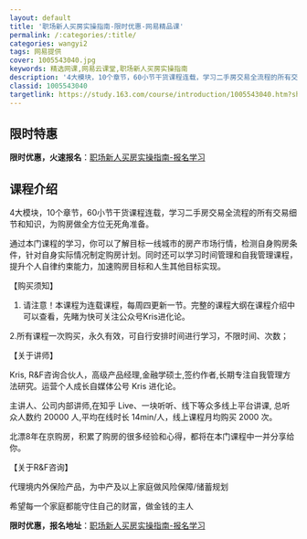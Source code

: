 ```yaml
---
layout: default
title: '职场新人买房实操指南-限时优惠-网易精品课'
permalink: /:categories/:title/
categories: wangyi2
tags: 网易提供
cover: 1005543040.jpg
keywords: 精选网课,网易云课堂,职场新人买房实操指南
description: '4大模块，10个章节，60小节干货课程连载，学习二手房交易全流程的所有交易细节和知识，为购房做全方位无死角准备。通过本门'
classid: 1005543040
targetlink: https://study.163.com/course/introduction/1005543040.htm?share=1&shareId=1025206652&utm_campaign=share&utm_medium=iphoneShare&utm_source=&utm_u=1025206652
---
```


## 限时特惠

**限时优惠，火速报名**：[职场新人买房实操指南-报名学习](https://study.163.com/course/introduction/1005543040.htm?share=1&shareId=1025206652&utm_campaign=share&utm_medium=iphoneShare&utm_source=&utm_u=1025206652)

## 课程介绍

4大模块，10个章节，60小节干货课程连载，学习二手房交易全流程的所有交易细节和知识，为购房做全方位无死角准备。



通过本门课程的学习，你可以了解目标一线城市的房产市场行情，检测自身购房条件，针对自身实际情况制定购房计划。同时还可以学习时间管理和自我管理课程，提升个人自律约束能力，加速购房目标和人生其他目标实现。



【购买须知】

1. 请注意！本课程为连载课程，每周四更新一节。完整的课程大纲在课程介绍中可以查看，先睹为快可关注公众号Kris进化论。

2.所有课程一次购买，永久有效，可自行安排时间进行学习，不限时间、次数；



【关于讲师】

Kris,  R&F咨询合伙人，高级产品经理,金融学硕士,签约作者,长期专注自我管理方法研究。运营个人成长自媒体公号 Kris 进化论。



主讲人、公司内部讲师,在知乎 Live、一块听听、线下等众多线上平台讲课, 总听众人数约 20000 人,平均在线时长 14min/人，线上课程月均购买 2000 次。



北漂8年在京购房，积累了购房的很多经验和心得，都将在本门课程中一并分享给你。



【关于R&F咨询】

代理境内外保险产品，为中产及以上家庭做风险保障/储蓄规划

希望每一个家庭都能守住自己的财富，做金钱的主人

**限时优惠，报名地址**：[职场新人买房实操指南-报名学习](https://study.163.com/course/introduction/1005543040.htm?share=1&shareId=1025206652&utm_campaign=share&utm_medium=iphoneShare&utm_source=&utm_u=1025206652)

